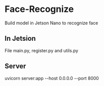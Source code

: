 # Face-Recognize
Build model in Jetson Nano to recognize face 

## In Jetsion
File main.py, register.py and utils.py 

## Server 
uvicorn server:app --host 0.0.0.0 --port 8000

